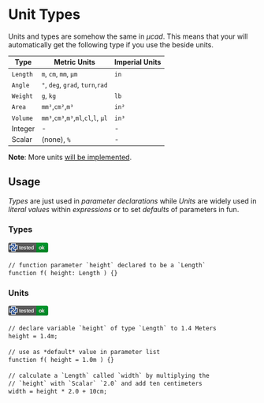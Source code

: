 # Unit Types

Units and types are somehow the same in *µcad*.
This means that your will automatically get the following type if you use the beside units.

| Type     | Metric Units                         | Imperial Units |
| -------- | ------------------------------------ | -------------- |
| `Length` | `m`, `cm`, `mm`, `µm`                | `in`           |
| `Angle`  | `°`, `deg`, `grad`, `turn`,`rad`     |                |
| `Weight` | `g`, `kg`                            | `lb`           |
| `Area`   | `mm²`,`cm²`,`m³`                     | `in²`          |
| `Volume` | `mm³`,`cm³`,`m³`,`ml`,`cl`,`l`, `µl` | `in³`          |
| Integer  | -                                    | -              |
| Scalar   | (none), `%`                          | -              |

**Note**: More units [will be implemented](https://github.com/Rustfahrtagentur/microcad/issues/76).

## Usage

*Types* are just used in *parameter declarations* while *Units* are widely used in *literal values* within *expressions* or to set *defaults* of parameters in fun.

### Types

![test](.banner/README_types.png)

```µcad,README_types
// function parameter `height` declared to be a `Length`
function f( height: Length ) {}
```

### Units

![test](.banner/README_number_literals.png)

```µcad,README_number_literals
// declare variable `height` of type `Length` to 1.4 Meters
height = 1.4m;

// use as *default* value in parameter list
function f( height = 1.0m ) {}

// calculate a `Length` called `width` by multiplying the
// `height` with `Scalar` `2.0` and add ten centimeters
width = height * 2.0 + 10cm;
```
